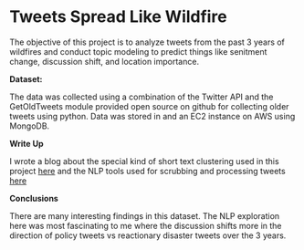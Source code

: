 # Tweets Spread Like Wildfire

The objective of this project is to analyze tweets from the past 3 years of wildfires and conduct topic modeling to predict things like senitment change, discussion shift, and location importance. 

**Dataset:**

The data was collected using a combination of the Twitter API and the GetOldTweets module provided open source on github for collecting older tweets using python. Data was stored in and an EC2 instance on AWS using MongoDB. 

**Write Up**

I wrote a blog about the special kind of short text clustering used in this project [here](https://brittanybowers.com/a-unique-approach-to-short-text-clustering-part-1-algorithmic-theory/) and the NLP tools used for scrubbing and processing tweets [here](https://brittanybowers.com/a-unique-approach-to-short-text-clustering-part-2-tweets-spread-like-wildfire/)

**Conclusions**

There are many interesting findings in this dataset. The NLP exploration here was most fascinating to me where the discussion shifts more in the direction of policy tweets vs reactionary disaster tweets over the 3 years. 